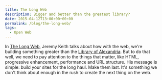 ```yaml
---
title: The Long Web
description: Bigger and better than the greatest library?
date: 2015-04-12T13:00:00+00:00
permalink: /blog/the-long-web/
tags:
  - Open Web
---
```


In [The Long Web](https://vimeo.com/118146193), Jeremy Keith talks about how with the web, we're building something greater than the [Library of Alexandria](https://en.wikipedia.org/wiki/Library_of_Alexandria). But to do that well, we need to pay attention to the things that matter, like HTML, progressive enhancement, performance and URL structure. His message is simple: build your sites for the long haul. Make them last. It's something we don't think about enough in the rush to create the next thing on the web.
